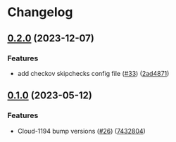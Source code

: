# Changelog

## [0.2.0](https://github.com/entur/terraform-azure-sql/compare/v0.1.1...v0.2.0) (2023-12-07)


### Features

* add checkov skipchecks config file ([#33](https://github.com/entur/terraform-azure-sql/issues/33)) ([2ad4871](https://github.com/entur/terraform-azure-sql/commit/2ad48713aac527437a83d06c01dc8c40a110df11))

## [0.1.0](https://github.com/entur/terraform-azure-sql/compare/v0.0.10...v0.1.0) (2023-05-12)


### Features

* Cloud-1194 bump versions ([#26](https://github.com/entur/terraform-azure-sql/issues/26)) ([7432804](https://github.com/entur/terraform-azure-sql/commit/7432804f65274c58ddccc6d2efc3abce71e33a38))
